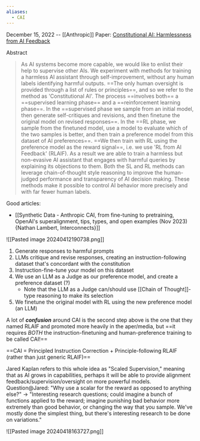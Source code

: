 ```yaml
---
aliases:
  - CAI
---
```

December 15, 2022 -- [[Anthropic]]
Paper: [Constitutional AI: Harmlessness from AI Feedback](https://arxiv.org/abs/2212.08073)

Abstract
> As AI systems become more capable, we would like to enlist their help to supervise other AIs. We experiment with methods for training a harmless AI assistant through self-improvement, without any human labels identifying harmful outputs. ==The only human oversight is provided through a list of rules or principles==, and so we refer to the method as 'Constitutional AI'. The process ==involves both== a ==supervised learning phase== and a ==reinforcement learning phase==. In the ==supervised phase we sample from an initial model, then generate self-critiques and revisions, and then finetune the original model on revised responses==. In the ==RL phase, we sample from the finetuned model, use a model to evaluate which of the two samples is better, and then train a preference model from this dataset of AI preferences==. ==We then train with RL using the preference model as the reward signal==, i.e. we use 'RL from AI Feedback' (RLAIF). As a result we are able to train a harmless but non-evasive AI assistant that engages with harmful queries by explaining its objections to them. Both the SL and RL methods can leverage chain-of-thought style reasoning to improve the human-judged performance and transparency of AI decision making. These methods make it possible to control AI behavior more precisely and with far fewer human labels.

Good articles:
- [[Synthetic Data - Anthropic CAI, from fine-tuning to pretraining, OpenAI's superalignment, tips, types, and open examples (Nov 2023) {Nathan Lambert, Interconnects}]]


![[Pasted image 20240412190738.png]]

 1. Generate responses to harmful prompts
 2. LLMs critique and revise responses, creating an instruction-following dataset that's concordant with the constitution
 3. Instruction-fine-tune your model on this dataset
 4. We use an LLM as a Judge as our preference model, and create a preference dataset (?)
	 - Note that the LLM as a Judge can/should use [[Chain of Thought]]-type reasoning to make its selection
 5. We finetune the original model with RL using the new preference model (an LLM)


A lot of ***confusion*** around CAI is the second step above is the one that they named RLAIF and promoted more heavily in the aper/media, but ==it requires *BOTH* the instruction-finetuning and human-preference training to be called CAI!==

==CAI = Principled Instruction Correction + Principle-following RLAIF (rather than just generic RLAIF)==

Jared Kaplan refers to this whole idea as "Scaled Supervision," meaning that as AI grows in capabilities, perhaps it will be able to provide alignment feedback/supervision/oversight on more powerful models.
Question@Jared: "Why use a scalar for the reward as opposed to anything else?" -> "Interesting research questions; could imagine a bunch of functions applied to the reward; imagine punishing bad behavior more extremely than good behavior, or changing the way that you sample. We've mostly done the simplest thing, but there's interesting research to be done on variations."


![[Pasted image 20240418163727.png]]